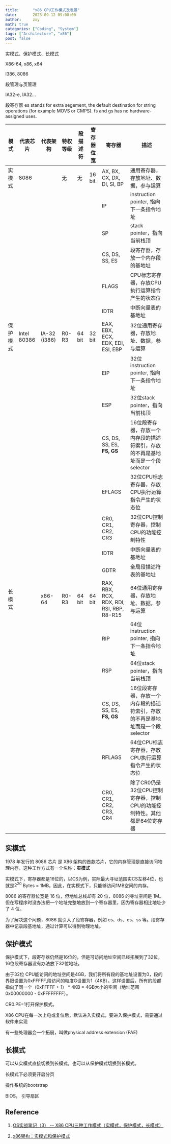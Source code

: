 ```yaml
---
title:      "x86 CPU工作模式及发展"
date:       2023-09-12 09:00:00
author:     zxy
math: true
categories: ["Coding", "System"]
tags: ["Architecture", "x86"]
post: false
---
```


实模式、保护模式、长模式

X86-64, x86, x64

I386, 8086

段管理与页管理

IA32-e, IA32...

段寄存器 es stands for extra segement, the default destination for string operations (for example MOVS or CMPS). fs and gs has no hardware-assigned uses.

| 模式     | 代表芯片    | 代表架构     | 特权等级 | 段描述符 | 寄存器位宽 | 寄存器                                    | 描述                                                         |
| -------- | ----------- | ------------ | -------- | -------- | ---------- | ----------------------------------------- | ------------------------------------------------------------ |
| 实模式   | 8086        |              | 无       | 无       | 16 bit     | AX, BX, CX, DX, DI, SI, BP                | 通用寄存器，存放地址、数据，参与运算                         |
|          |             |              |          |          |            | IP                                        | instruction pointer, 指向下一条指令地址                      |
|          |             |              |          |          |            | SP                                        | stack pointer，指向当前栈顶                                  |
|          |             |              |          |          |            | CS, DS, SS, ES                            | 段寄存器，存放一个内存段的基地址                             |
|          |             |              |          |          |            | FLAGS                                     | CPU标志寄存器，存放CPU执行运算指令产生的状态位               |
|          |             |              |          |          |            | IDTR                                      | 中断向量表的基地址                                           |
| 保护模式 | Intel 80386 | IA-32 (i386) | R0-R3    | 64 bit   | 32 bit     | EAX, EBX, ECX, EDX, EDI, ESI, EBP         | 32位通用寄存器，存放地址、数据，参与运算                     |
|          |             |              |          |          |            | EIP                                       | 32位instruction pointer, 指向下一条指令地址                  |
|          |             |              |          |          |            | ESP                                       | 32位stack pointer，指向当前栈顶                              |
|          |             |              |          |          |            | CS, DS,  SS, ES, **FS, GS**               | 16位段寄存器，存放一个内存段的描述符索引，存放的不再是基地址而是一个段selector |
|          |             |              |          |          |            | EFLAGS                                    | 32位CPU标志寄存器，存放CPU执行运算指令产生的状态位           |
|          |             |              |          |          |            | CR0, CR1, CR2, CR3                        | 32位CPU控制寄存器，控制CPU的功能控制特性                     |
|          |             |              |          |          |            | IDTR                                      | 中断向量表的基地址                                           |
|          |             |              |          |          |            | GDTR                                      | 全局段描述符表的基地址                                       |
| 长模式   |             | x86-64       | R0-R3    | 64 bit   | 64 bit     | RAX, RBX, RCX, RDX, RDI, RSI, RBP, R8-R15 | 64位通用寄存器，存放地址、数据，参与运算                     |
|          |             |              |          |          |            | RIP                                       | 64位instruction pointer, 指向下一条指令地址                  |
|          |             |              |          |          |            | RSP                                       | 64位stack pointer，指向当前栈顶                              |
|          |             |              |          |          |            | CS, DS, SS, ES, **FS, GS**                | 16位段寄存器，存放一个内存段的描述符索引，存放的不再是基地址而是一个段selector |
|          |             |              |          |          |            | RFLAGS                                    | 64位CPU标志寄存器，存放CPU执行运算指令产生的状态位           |
|          |             |              |          |          |            | CR0, CR1, CR2, CR3, CR4                   | 除了CR0仍是32位CPU控制寄存器，控制CPU的功能控制特性。其他都是64位寄存器 |



## 实模式

1978 年发行的 8086 芯片 是 X86 架构的首款芯片，它的内存管理是直接访问物理内存，这种工作方式有一个名称：**实模式**

实模式下，寄存器都是16位的，以CS为例，实际最大寻址范围实CS左移4位，也就是$2^{20}$ Bytes = 1MB。因此，在实模式下，只能够访问1MB空间的内存。

8086 的寄存器位宽是 16 位，但地址总线却有 20 位，8086 的寻址空间是 1M。但在写程序时没办法把一个地址完整地放到一个寄存器里，因为寄存器相比地址少了 4 位。

为了解决这个问题，8086 就引入了段寄存器，例如 cs、ds、es、ss 等。段寄存器中记录段基地址，通过计算可以得到物理地址。

## 保护模式

保护模式下，段寄存器仍然是16位的，但是可访问地址空间已经拓展到了32位，16位段寄存器没有办法放下32位地址。

由于32位 CPU能访问的地址空间是4GB，我们将所有段的基地址设置为0，段的界限设置为0xFFFFF,段访问的粒度G设置为1（4KB）。这样设置后，所有的段都指向了同一个（0xFFFFF + 1） * 4KB = 4GB大小的空间（地址范围0x00000000 - 0xFFFFFFFF）。

CR0.PE=1打开保护模式。

 X86 CPU在每一次上电或复位后，默认进入实模式，要进入保护模式，需要通过软件来实现

有一些处理器会一个拓展，叫做physical address extension (PAE)

## 长模式

可以从实模式直接切换到长模式，也可以从保护模式切换到长模式。

长模式下必须要开启分页



操作系统的bootstrap

BIOS， 引导扇区

## Reference

1. [OS实战笔记（3） -- X86 CPU三种工作模式（实模式，保护模式，长模式）](https://blog.csdn.net/vivo01/article/details/125752362)

2. [x86架构：实模式和保护模式](https://juejin.cn/post/7233952159662276667)
